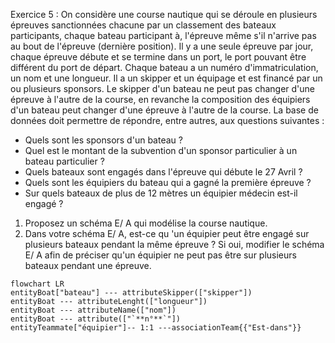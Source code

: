 Exercice 5 : 
On considère une course nautique qui se déroule en plusieurs épreuves sanctionnées chacune par un classement des bateaux participants, chaque bateau participant à,
l'épreuve même s'il n'arrive pas au bout de l'épreuve (dernière position). Il y a une seule épreuve par jour, chaque épreuve débute et se termine dans un port, le
port pouvant être différent du port de départ. Chaque bateau a un numéro d'immatriculation, un nom et une longueur. Il a un skipper et un équipage et est financé par
un ou plusieurs sponsors. Le skipper d'un bateau ne peut pas changer d'une épreuve à l'autre de la course, en revanche la composition des équipiers d'un bateau peut
changer d'une épreuve à l'autre de la course. La base de données doit permettre de répondre, entre autres, aux questions suivantes :
- Quels sont les sponsors d'un bateau ?
- Quel est le montant de la subvention d'un sponsor particulier à un bateau particulier ?
- Quels bateaux sont engagés dans l'épreuve qui débute le 27 Avril ?
- Quels sont les équipiers du bateau qui a gagné la première épreuve ?
- Sur quels bateaux de plus de 12 mètres un équipier médecin est-il engagé ?
1. Proposez un schéma E/ A qui modélise la course nautique.
2. Dans votre schéma E/ A, est-ce qu 'un équipier peut être engagé sur plusieurs bateaux pendant la même épreuve ? Si oui, modifier le schéma E/ A afin de préciser
qu'un équipier ne peut pas être sur plusieurs bateaux pendant une épreuve.
```mermaid
flowchart LR
entityBoat["bateau"] --- attributeSkipper(["skipper"])
entityBoat --- attributeLenght(["longueur"])
entityBoat --- attributeName(["nom"])
entityBoat --- attribute(["`**n°**`"])
entityTeammate["équipier"]-- 1:1 ---associationTeam{{"Est-dans"}}
```
